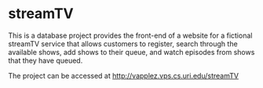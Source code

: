 # streamTV

This is a database project provides the front-end of a website for a fictional streamTV service that allows customers to register, search through the available shows, add shows to their queue, and watch episodes from shows that they have queued.

The project can be accessed at http://vapplez.vps.cs.uri.edu/streamTV
